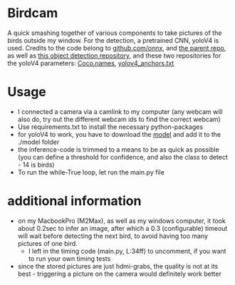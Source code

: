 # Birdcam
A quick smashing together of various components to take pictures of the birds outside my window. 
For the detection, a pretrained CNN, yoloV4 is used. Credits to the code belong to [github.com/onnx](https://github.com/onnx/models/blob/main/validated/vision/object_detection_segmentation/yolov4/dependencies/inference.ipynb), and [the parent repo](https://github.com/onnx/models/tree/main/validated/vision/object_detection_segmentation/yolov4), as well as [this object detection repository](https://github.com/ezhil56x/Motion-Detection-Alarm-OpenCV/tree/main), and these two repositories for the yoloV4 parameters: [Coco.names](https://github.com/hunglc007/tensorflow-yolov4-tflite/blob/master/data/classes/coco.names), [yolov4_anchors.txt](https://github.com/hunglc007/tensorflow-yolov4-tflite/blob/master/data/anchors/yolov4_anchors.txt)

# Usage
- I connected a camera via a camlink to my computer (any webcam will also do, try out the different webcam ids to find the correct webcam)
- Use requirements.txt to install the necessary python-packages
- for yoloV4 to work, you have to download the [model](https://github.com/onnx/models/tree/main/validated/vision/object_detection_segmentation/yolov4) and add it to the ./model folder
- the inference-code is trimmed to a means to be as quick as possible (you can define a threshold for confidence, and also the class to detect - 14 is birds)
- To run the while-True loop, let run the main.py file

# additional information
- on my MacbookPro (M2Max), as well as my windows computer, it took about 0.2sec to infer an image, after which a 0.3 (configurable) timeout will wait before detecting the next bird, to avoid having too many pictures of one bird.
  - I left in the timing code (main.py, L:34ff) to uncomment, if you want to run your own timing tests
- since the stored pictures are just hdmi-grabs, the quality is not at its best - triggering a picture on the camera would definitely work better
